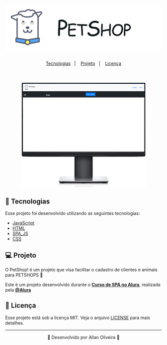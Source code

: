 <h1 align="center">
    <img alt="PetShop!" title="PetShop!" src="/github/logo.png" />
</h1>

<p align="center">
  <a href="#rocket-tecnologias">Tecnologias</a>&nbsp;&nbsp;&nbsp;|&nbsp;&nbsp;&nbsp;
  <a href="#-projeto">Projeto</a>&nbsp;&nbsp;&nbsp;|&nbsp;&nbsp;&nbsp;
  <a href="#memo-licença">Licença</a>
</p>

<br>

<p align="center">
  <img alt="PetShop!" src="/github/petshop.png" width="80%">
</p>

## 🚀 Tecnologias

Esse projeto foi desenvolvido utilizando as seguintes tecnologias:

- [JavaScript](https://developer.mozilla.org/pt-BR/docs/Web/JavaScript)
- [HTML](https://devdocs.io/html/)
- [SPA_JS](https://developer.mozilla.org/en-US/docs/Glossary/SPA)
- [CSS](https://developer.mozilla.org/pt-BR/docs/Web/CSS)

## 💻 Projeto

O PetShop! é um projeto que visa facilitar o cadastro de clientes e animais para PETSHOPS 💜 

Este é um projeto desenvolvido durante o **[Curso de SPA no Alura](https://cursos.alura.com.br/course/spa-javascript-puro)**, realizada pela **[@Alura](https://github.com/alura-cursos)** 


## 📝 Licença

Esse projeto está sob a licença MIT. Veja o arquivo [LICENSE](LICENSE.md) para mais detalhes.

---

<p align="center"> 🚀 Desenvolvido por Allan Oliveira 🚀 </p>
